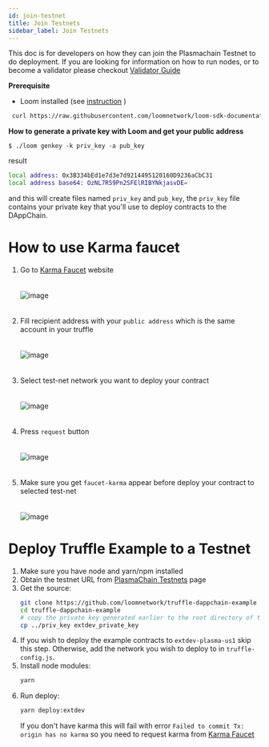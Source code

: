 ```yaml
---
id: join-testnet
title: Join Testnets
sidebar_label: Join Testnets
---
```


This doc is for developers on how they can join the Plasmachain Testnet to do deployment. If you are looking for information on how to run nodes, or to become a validator please checkout [Validator Guide](validator.html)

**Prerequisite**
 - Loom installed (see [instruction](https://loomx.io/developers/docs/en/basic-install-osx.html#installation) )

```bash
 curl https://raw.githubusercontent.com/loomnetwork/loom-sdk-documentation/master/scripts/get_loom.sh | sh
 ```

**How to generate a private key with Loom and get your public address**

```
$ ./loom genkey -k priv_key -a pub_key
```

result

```bash
local address: 0x3B334bEd1e7d3e7d9214495120160D9236aCbC31
local address base64: OzNL7R59Pn2SFElRIBYNkjasvDE=
```
and this will create files named `priv_key` and `pub_key`,
the `priv_key` file contains your private key that you'll use to deploy contracts to the DAppChain.


# How to use Karma faucet
  
1. Go to [Karma Faucet](https://faucet.dappchains.com) website
<br/><br/><br/>
![image](/developers/img/faucet/1.png)
<br/><br/><br/>
2. Fill recipient address with your `public address` which is the same account in your truffle
<br/><br/><br/>
![image](/developers/img/faucet/2.png)
<br/><br/><br/>
3. Select test-net network you want to deploy your contract
<br/><br/><br/>
![image](/developers/img/faucet/3.png)
<br/><br/><br/>
4. Press `request` button
<br/><br/><br/>
![image](/developers/img/faucet/4.png)
<br/><br/><br/>
5. Make sure you get `faucet-karma` appear before deploy your contract to selected test-net
<br/><br/><br/>
![image](/developers/img/faucet/5.png)


# Deploy Truffle Example to a Testnet

1. Make sure you have node and yarn/npm installed
2. Obtain the testnet URL from [PlasmaChain Testnets](testsnet-plasma.html) page
3. Get the source:
    ```bash
    git clone https://github.com/loomnetwork/truffle-dappchain-example
    cd truffle-dappchain-example
    # copy the private key generated earlier to the root directory of the example repo
    cp ../priv_key extdev_private_key
    ```
4. If you wish to deploy the example contracts to `extdev-plasma-us1` skip this step. Otherwise,
   add the network you wish to deploy to in `truffle-config.js`.
5. Install node modules:
    ```bash
    yarn
    ```
6. Run deploy:
    ```bash
    yarn deploy:extdev
    ```
    If you don't have karma this will fail with error `Failed to commit Tx: origin has no karma`
    so you need to request karma from [Karma Faucet](http://faucet.dappchains.com)
